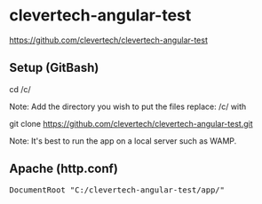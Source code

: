 # clevertech-angular-test

https://github.com/clevertech/clevertech-angular-test


## Setup (GitBash)

cd /c/

Note: Add the directory you wish to put the files replace: /c/ with <your dir>

git clone https://github.com/clevertech/clevertech-angular-test.git

Note: It's best to run the app on a local server such as WAMP.

## Apache (http.conf)

<pre>
DocumentRoot "C:/clevertech-angular-test/app/"
</pre>